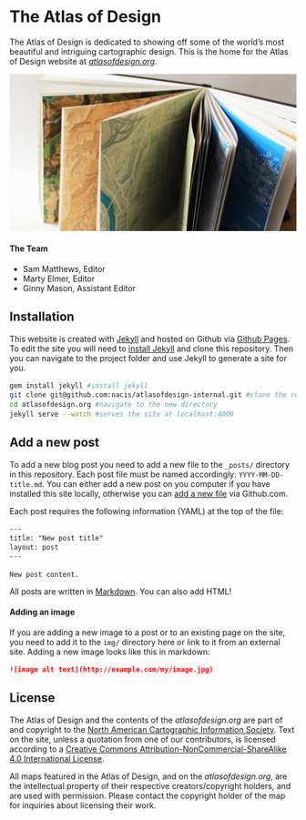 # The Atlas of Design

The Atlas of Design is dedicated to showing off some of the world’s most beautiful and intriguing cartographic design. This is the home for the Atlas of Design website at [*atlasofdesign.org*](http://atlasofdesign.org).

![the book!](img/vol2_headerwebsite.jpg)

#### The Team

* Sam Matthews, Editor
* Marty Elmer, Editor
* Ginny Mason, Assistant Editor

## Installation

This website is created with [Jekyll](https://jekyllrb.com/) and hosted on Github via [Github Pages](https://pages.github.com/). To edit the site you will need to [install Jekyll](https://jekyllrb.com/docs/installation/) and clone this repository. Then you can navigate to the project folder and use Jekyll to generate a site for you.

```bash
gem install jekyll #install jekyll
git clone git@github.com:nacis/atlasofdesign-internal.git #clone the repository
cd atlasofdesign.org #navigate to the new directory
jekyll serve --watch #serves the site at localhost:4000
```

## Add a new post

To add a new blog post you need to add a new file to the `_posts/` directory in this repository. Each post file must be named accordingly: `YYYY-MM-DD-title.md`. You can either add a new post on you computer if you have installed this site locally, otherwise you can [add a new file](https://github.com/nacis/atlasofdesign.org/new/gh-pages/_posts) via Github.com.

Each post requires the following information (YAML) at the top of the file:

```
---
title: "New post title"
layout: post
---

New post content.
```

All posts are written in [Markdown](https://daringfireball.net/projects/markdown/). You can also add HTML!

#### Adding an image

If you are adding a new image to a post or to an existing page on the site, you need to add it to the `img/` directory here or link to it from an external site. Adding a new image looks like this in markdown:

```markdown
![image alt text](http://example.com/my/image.jpg)
```

## License

The Atlas of Design and the contents of the *atlasofdesign.org* are part of and copyright to the [North American Cartographic Information Society](http://nacis.org). Text on the site, unless a quotation from one of our contributors, is licensed according to a [Creative Commons Attribution-NonCommercial-ShareAlike 4.0 International License](http://creativecommons.org/licenses/by-nc-sa/4.0/deed.en_US).

All maps featured in the Atlas of Design, and on the *atlasofdesign.org*, are the intellectual property of their respective creators/copyright holders, and are used with permission. Please contact the copyright holder of the map for inquiries about licensing their work.